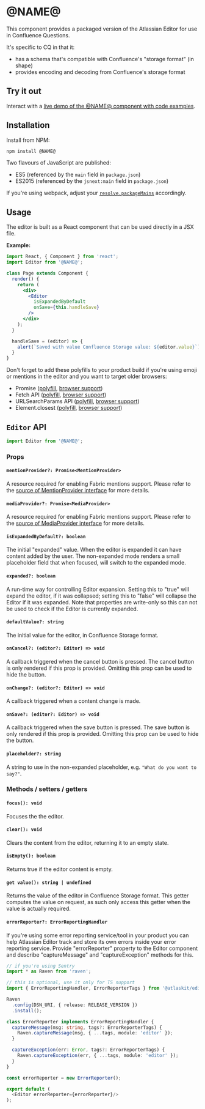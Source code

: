# @NAME@

This component provides a packaged version of the Atlassian Editor for use in Confluence Questions.

It's specific to CQ in that it:

- has a schema that's compatible with Confluence's "storage format" (in shape)
- provides encoding and decoding from Confluence's storage format

## Try it out

Interact with a [live demo of the @NAME@ component with code examples](https://aui-cdn.atlassian.com/atlaskit/stories/@NAME@/@VERSION@/).


## Installation

Install from NPM:

```sh
npm install @NAME@
```

Two flavours of JavaScript are published:

- ES5 (referenced by the `main` field in `package.json`)
- ES2015 (referenced by the `jsnext:main` field in `package.json`)

If you're using webpack, adjust your [`resolve.packageMains`](https://webpack.github.io/docs/configuration.html#resolve-packagemains) accordingly.


## Usage

The editor is built as a React component that can be used directly in a JSX file.

**Example:**

```jsx
import React, { Component } from 'react';
import Editor from '@NAME@';

class Page extends Component {
  render() {
    return (
      <div>
        <Editor
          isExpandedByDefault
          onSave={this.handleSave}
        />
      </div>
    );
  }

  handleSave = (editor) => {
    alert(`Saved with value Confluence Storage value: ${editor.value}`);
  }
}
```

Don't forget to add these polyfills to your product build if you're using emoji or mentions in the editor and you want to target older browsers:

 * Promise ([polyfill](https://www.npmjs.com/package/es6-promise), [browser support](http://caniuse.com/#feat=promises))
 * Fetch API ([polyfill](https://www.npmjs.com/package/whatwg-fetch), [browser support](http://caniuse.com/#feat=promises))
 * URLSearchParams API ([polyfill](https://www.npmjs.com/package/url-search-params), [browser support](http://caniuse.com/#feat=urlsearchparams)) 
 * Element.closest ([polyfill](https://www.npmjs.com/package/element-closest), [browser support](http://caniuse.com/#feat=element-closest))

## `Editor` API

```jsx
import Editor from '@NAME@';
```

### Props

#### `mentionProvider?: Promise<MentionProvider>`

A resource required for enabling Fabric mentions support. Please refer to the 
[source of MentionProvider interface](https://bitbucket.org/atlassian/atlaskit/src/master/packages/mention/src/api/MentionResource.ts?at=master&fileviewer=file-view-default) for more details.

#### `mediaProvider?: Promise<MediaProvider>`

A resource required for enabling Fabric mentions support. Please refer to the 
[source of MediaProvider interface](https://bitbucket.org/atlassian/atlaskit/src/master/packages/editor-core/src/media/index.ts?at=master&fileviewer=file-view-default) for more details.

#### `isExpandedByDefault?: boolean`

The initial "expanded" value. When the editor is expanded it can have content added by the user.
The non-expanded mode renders a small placeholder field that when focused, will switch to the expanded
mode.

#### `expanded?: boolean`

A run-time way for controlling Editor expansion. Setting this to "true" will expand the editor, 
if it was collapsed; setting this to "false" will collapse the Editor if it was expanded. Note that
properties are write-only so this can not be used to check if the Editor is currently expanded.

#### `defaultValue?: string`

The initial value for the editor, in Confluence Storage format.

#### `onCancel?: (editor?: Editor) => void`

A callback triggered when the cancel button is pressed. The cancel button is only rendered if this
prop is provided. Omitting this prop can be used to hide the button.

#### `onChange?: (editor?: Editor) => void`

A callback triggered when a content change is made.

#### `onSave?: (editor?: Editor) => void`

A callback triggered when the save button is pressed. The save button is only rendered if this
prop is provided. Omitting this prop can be used to hide the button.

#### `placeholder?: string`

A string to use in the non-expanded placeholder, e.g. `"What do you want to say?"`.

### Methods / setters / getters

#### `focus(): void`

Focuses the the editor.

#### `clear(): void`

Clears the content from the editor, returning it to an empty state.

#### `isEmpty(): boolean`

Returns true if the editor content is empty.

#### `get value(): string | undefined`

Returns the value of the editor in Confluence Storage format. This getter computes the value
on request, as such only access this getter when the value is actually required.


#### `errorReporter?: ErrorReportingHandler`

If you're using some error reporting service/tool in your product you can help Atlassian Editor track and store its own errors inside your error reporting service. Provide "errorReporter" property to the Editor component and describe "captureMessage" and "captureException" methods for this.

```typescript
// if you're using Sentry
import * as Raven from 'raven';

// this is optional, use it only for TS support
import { ErrorReportingHandler, ErrorReporterTags } from '@atlaskit/editor-core';

Raven
  .config(DSN_URI, { release: RELEASE_VERSION })
  .install();

class ErrorReporter implements ErrorReportingHandler {
  captureMessage(msg: string, tags?: ErrorReporterTags) {
    Raven.captureMessage(msg, { ...tags, module: 'editor' });
  }

  captureException(err: Error, tags?: ErrorReporterTags) {
    Raven.captureException(err, { ...tags, module: 'editor' });
  }
}

const errorReporter = new ErrorReporter();

export default (
  <Editor errorReporter={errorReporter}/>
);
```

